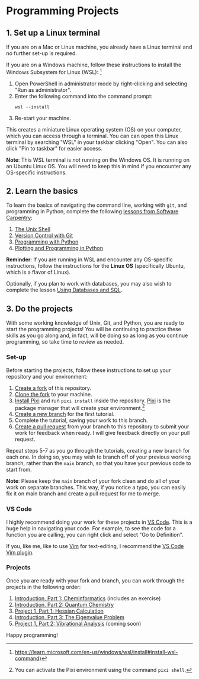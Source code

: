 # Programming Projects

## 1. Set up a Linux terminal

If you are on a Mac or Linux machine, you already have a Linux terminal and no further set-up is required.

If you are on a Windows machine, follow these instructions to install the Windows Subsystem for Linux (WSL): [^1]
1. Open PowerShell in administrator mode by right-clicking and selecting "Run as administrator".
2. Enter the following command into the command prompt:
   ```
   wsl --install
   ```
3. Re-start your machine.

This creates a miniature Linux operating system (OS) on your computer, which you can access through a terminal. You can can open this Linux terminal by searching "WSL" in your taskbar clicking "Open". You can also click "Pin to taskbar" for easier access.

**Note**: This WSL terminal is *not* running on the Windows OS. It is running on an Ubuntu Linux OS. You will need to keep this in mind if you encounter any OS-specific instructions.

## 2. Learn the basics

To learn the basics of navigating the command line, working with `git`, and programming in Python, complete the following [lessons from Software Carpentry](https://software-carpentry.org/lessons/):
1. [The Unix Shell](https://swcarpentry.github.io/shell-novice)
2. [Version Control with Git](https://swcarpentry.github.io/git-novice/)
3. [Programming with Python](https://swcarpentry.github.io/python-novice-inflammation/)
4. [Plotting and Programming in Python](https://swcarpentry.github.io/python-novice-gapminder)

**Reminder**: If you are running in WSL and encounter any OS-specific instructions, follow the instructions for the **Linux OS** (specifically Ubuntu, which is a flavor of Linux).

Optionally, if you plan to work with databases, you may also wish to complete the lesson [Using Databases and SQL](https://swcarpentry.github.io/sql-novice-survey).

## 3. Do the projects

With some working knowledge of Unix, Git, and Python, you are ready to start the programming projects!
You will be continuing to practice these skills as you go along and, in fact, will be doing so as long as you continue programming, so take time to review as needed.

### Set-up

Before starting the projects, follow these instructions to set up your repository and your environment:
1. [Create a fork](https://docs.github.com/en/pull-requests/collaborating-with-pull-requests/working-with-forks/fork-a-repo#forking-a-repository) of this repository.
2. [Clone the fork](https://docs.github.com/en/repositories/creating-and-managing-repositories/cloning-a-repository#cloning-a-repository) to your machine.
3. [Install Pixi](https://pixi.sh/latest/#installation) and run `pixi install` inside the repository. [Pixi](https://pixi.sh/latest/basic_usage/) is the package manager that will create your environment.[^2]
5. [Create a new branch](https://stackoverflow.com/a/6824219) for the first tutorial.
6. Complete the tutorial, saving your work to this branch.
7. [Create a pull request](https://docs.github.com/en/pull-requests/collaborating-with-pull-requests/proposing-changes-to-your-work-with-pull-requests/creating-a-pull-request#creating-the-pull-request) from your branch to this repository
to submit your work for feedback when ready. I will give feedback directly on your pull request.

Repeat steps 5-7 as you go through the tutorials, creating a new branch for each one.
In doing so, you may wish to branch off of your previous working branch, rather than the `main` branch,
so that you have your previous code to start from.

**Note**: Please keep the `main` branch of your fork clean and do all of your work on
separate branches.
This way, if you notice a typo, you can easily fix it on main branch and create a
pull request for me to merge.


### VS Code

I highly recommend doing your work for these projects in [VS Code](https://code.visualstudio.com/docs).
This is a huge help in navigating your code.
For example, to see the code for a function you are calling, you can right click and select "Go to Definition".

If you, like me, like to use [Vim](https://youtu.be/9n1dtmzqnCU?si=QHMSaJrciy0tuJUZ) for text-editing, I recommend the [VS Code Vim plugin](https://code.visualstudio.com/docs/getstarted/getting-started).


### Projects

Once you are ready with your fork and branch, you can work through the projects in the following order:

1. [Introduction, Part 1: Cheminformatics](projects/00_cheminformatics/background.ipynb) (includes an exercise)
2. [Introduction, Part 2: Quantum Chemistry](projects/01_quantum-chemistry/background.ipynb)
3. [Project 1, Part 1: Hessian Calculation](projects/02_hessian/background.ipynb)
3. [Introduction, Part 3: The Eigenvalue Problem](projects/03_eigenvalue-problem/background.ipynb)
3. [Project 1, Part 2: Vibrational Analysis](projects/04_vibrations/background.ipynb) (coming soon)

Happy programming!

[^1]: https://learn.microsoft.com/en-us/windows/wsl/install#install-wsl-command)
[^2]: You can activate the Pixi environment using the command `pixi shell`.
